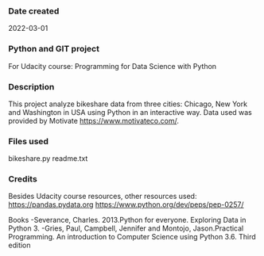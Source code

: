 

### Date created
2022-03-01

### Python and GIT project
For Udacity course: Programming for Data Science with Python

### Description
This project analyze bikeshare data from three cities: Chicago, New York and Washington in USA using Python in an interactive way. Data used was provided by Motivate <https://www.motivateco.com/>.

### Files used
bikeshare.py
readme.txt

### Credits
Besides Udacity course resources, other resources used:
https://pandas.pydata.org
https://www.python.org/dev/peps/pep-0257/

Books
-Severance, Charles. 2013.Python for everyone. Exploring Data in Python 3.
-Gries, Paul, Campbell, Jennifer and Montojo, Jason.Practical Programming. An introduction to Computer Science using Python 3.6. Third edition

